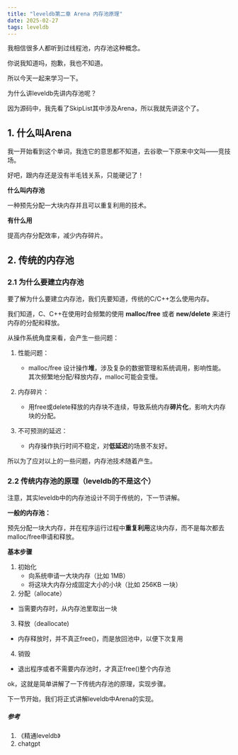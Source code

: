 ```yaml
---
title: "leveldb第二章 Arena 内存池原理"
date: 2025-02-27
tags: leveldb
---
```






我相信很多人都听到过线程池，内存池这种概念。

你说我知道吗，抱歉，我也不知道。

所以今天一起来学习一下。

为什么讲leveldb先讲内存池呢？

因为源码中，我先看了SkipList其中涉及Arena，所以我就先讲这个了。

<!--more-->

## 1. 什么叫Arena

我一开始看到这个单词，我连它的意思都不知道，去谷歌一下原来中文叫——竞技场。

好吧，跟内存还是没有半毛钱关系，只能硬记了！

**什么叫内存池**

一种预先分配一大块内存并且可以重复利用的技术。

**有什么用**

提高内存分配效率，减少内存碎片。



## 2. 传统的内存池

### 2.1 为什么要建立内存池

要了解为什么要建立内存池，我们先要知道，传统的C/C++怎么使用内存。

我们知道，C、C++在使用时会频繁的使用 **malloc/free** 或者 **new/delete** 来进行内存的分配和释放。

从操作系统角度来看，会产生一些问题：

1. 性能问题：
   - malloc/free 设计操作**堆**，涉及复杂的数据管理和系统调用，影响性能。其次频繁地分配/释放内存，malloc可能会变慢。

2. 内存碎片：
   - 用free或delete释放的内存块不连续，导致系统内存**碎片化**，影响大内存块的分配。
3. 不可预测的延迟：
   - 内存操作执行时间不稳定，对**低延迟**的场景不友好。

所以为了应对以上的一些问题，内存池技术随着产生。



### 2.2 传统内存池的原理（leveldb的不是这个）

注意，其实leveldb中的内存池设计不同于传统的，下一节讲解。

**一般的内存池：**

预先分配一块大内存，并在程序运行过程中**重复利用**这块内存，而不是每次都去malloc/free申请和释放。

**基本步骤**

1. 初始化
   - 向系统申请一大块内存（比如 1MB）
   - 将这块大内存分成固定大小的小块（比如 256KB 一块）
2.  分配（allocate）
   - 当需要内存时，从内存池里取出一块
3.  释放（deallocate)
   - 内存释放时，并不真正free()，而是放回池中，以便下次复用
4.  销毁
   - 退出程序或者不需要内存池时，才真正free()整个内存池



ok，这就是简单讲解了一下传统内存池的原理，实现步骤。

下一节开始，我们将正式讲解leveldb中Arena的实现。





##### 参考

1. 《精通leveldb》
2. chatgpt
